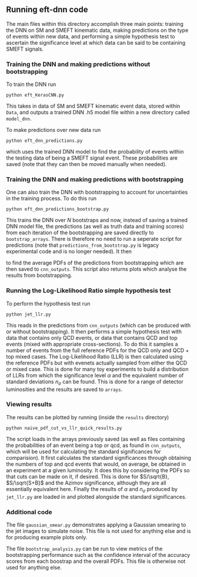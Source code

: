 ## Running eft-dnn code

The main files within this directory accomplish three main points: training the DNN on SM and SMEFT kinematic data, making predictions on the type of events within new data, and performing a simple hypothesis test to ascertain the significance level at which data can be said to be containing SMEFT signals. 

### Training the DNN and making predictions without bootstrapping

To train the DNN run 
```
python eft_KerasCNN.py
```
This takes in data of SM and SMEFT kinematic event data, stored within `Data`, and outputs a trained DNN .h5 model file within a new directory called `model_dnn`.

To make predictions over new data run
```
python eft_dnn_predictions.py
```
which uses the trained DNN model to find the probability of events within the testing data of being a SMEFT signal event. These probabilities are saved (note that they can then be moved manually when needed).

### Training the DNN and making predictions with bootstrapping

One can also train the DNN with bootstrapping to account for uncertainties in the training process. To do this run
```
python eft_dnn_predictions_bootstrap.py
```
This trains the DNN over $N$ bootstraps and now, instead of saving a trained DNN model file, the predictions (as well as truth data and training scores) from each iteration of the bootstrapping are saved directly to `bootstrap_arrays`. There is therefore no need to run a seperate script for predictions (note that `predictions_from_bootstrap.py` is legacy experimental code and is no longer needed). It then

to find the average PDFs of the predictions from bootstrapping which are then saved to `cnn_outputs`. This script also returns plots which analyse the results from bootstrapping.

### Running the Log-Likelihood Ratio simple hypothesis test

To perform the hypothesis test run
```
python jet_llr.py
```
This reads in the predictions from `cnn_outputs` (which can be produced with or without bootstrapping). It then performs a simple hypothesis test with data that contains only QCD events, or data that contains QCD and top events (mixed with appropriate cross-sections). To do this it samples a number of events from the full reference PDFs for the QCD only and QCD + top mixed cases. The Log-Likelihood Ratio (LLR) is then calculated using the reference PDFs but with evenets actually sampled from either the QCD or mixed case. This is done for many toy experiments to build a distribution of LLRs from which the significance level $\alpha$ and the equivalent number of standard deviations $n_\sigma$ can be found. This is done for a range of detector luminosities and the results are saved to `arrays`.

### Viewing results

The results can be plotted by running (inside the `results` directory)
```
python naive_pdf_cut_vs_llr_quick_results.py
```
The script loads in the arrays previously saved (as well as files containing the probabilities of an event being a top or qcd, as found in `cnn_outputs`, which will be used for calculating the standard significances for comparision). It first calculates the standard significances through obtaining the numbers of top and qcd events that would, on average, be obtained in an experiment at a given luminosity. It does this by considering the PDFs so that cuts can be made on it, if desired. This is done for $S/\sqrt{B}, $S/\sqrt{S+B}$ and the Azimov significance, although they are all essentially equivalent here. Finally the results of $\alpha$ and $n_\sigma$ produced by `jet_llr.py` are loaded in and plotted alongside the standard significances.

### Additional code

The file `gaussian_smear.py` demonstrates applying a Gaussian smearing to the jet images to simulate noise. This file is not used for anything else and is for producing example plots only.

The file `bootstrap_analysis.py` can be run to view metrics of the bootstrapping performance such as the confidence interval of the accuracy scores from each boostrap and the overall PDFs. This file is otherwise not used for anything else.
